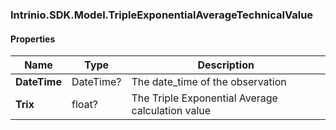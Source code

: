 [//]: # (CLASS:Intrinio.SDK.Model.TripleExponentialAverageTechnicalValue)

[//]: # (KIND:object)

### Intrinio.SDK.Model.TripleExponentialAverageTechnicalValue
#### Properties

[//]: # (START_DEFINITION)

Name | Type | Description
------------ | ------------- | -------------
**DateTime** | DateTime? | The date_time of the observation &nbsp;
**Trix** | float? | The Triple Exponential Average calculation value &nbsp;

[//]: # (END_DEFINITION)



